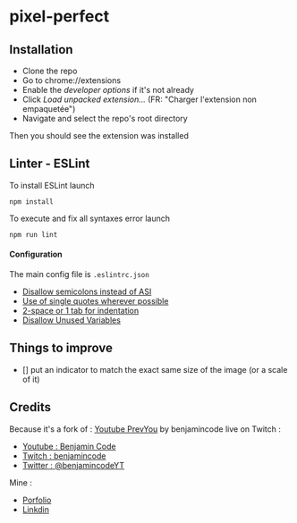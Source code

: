 # pixel-perfect

## Installation
- Clone the repo
- Go to chrome://extensions
- Enable the *developer options* if it's not already
- Click *Load unpacked extension...* (FR: "Charger l'extension non empaquetée")
- Navigate and select the repo's root directory


Then you should see the extension was installed

## Linter - ESLint

To install ESLint launch 

```
npm install
```

To execute and fix all syntaxes error launch

```
npm run lint
```

#### Configuration

The main config file is ``.eslintrc.json``

- [Disallow semicolons instead of ASI](https://eslint.org/docs/rules/semi)
- [Use of single quotes wherever possible](https://eslint.org/docs/rules/quotes)
- [2-space or 1 tab for indentation](https://eslint.org/docs/rules/indent)
- [Disallow Unused Variables](https://eslint.org/docs/rules/no-unused-vars)

## Things to improve
 - [] put an indicator to match the exact same size of the image (or a scale of it)


## Credits
Because it's a fork of : [Youtube PrevYou](https://github.com/bdebon/youtube-thumbnail-tester-chrome-extension) by benjamincode live on Twitch :
- [Youtube : Benjamin Code](https://www.youtube.com/channel/UCLOAPb7ATQUs_nDs9ViLcMw)
- [Twitch : benjamincode](https://www.twitch.tv/benjamincode)
- [Twitter : @benjamincodeYT](https://twitter.com/benjamincodeYT)

Mine :
- [Porfolio](https://hugo-web.fr)
- [Linkdin](https://www.linkedin.com/in/hugo-de-la-mata/)
